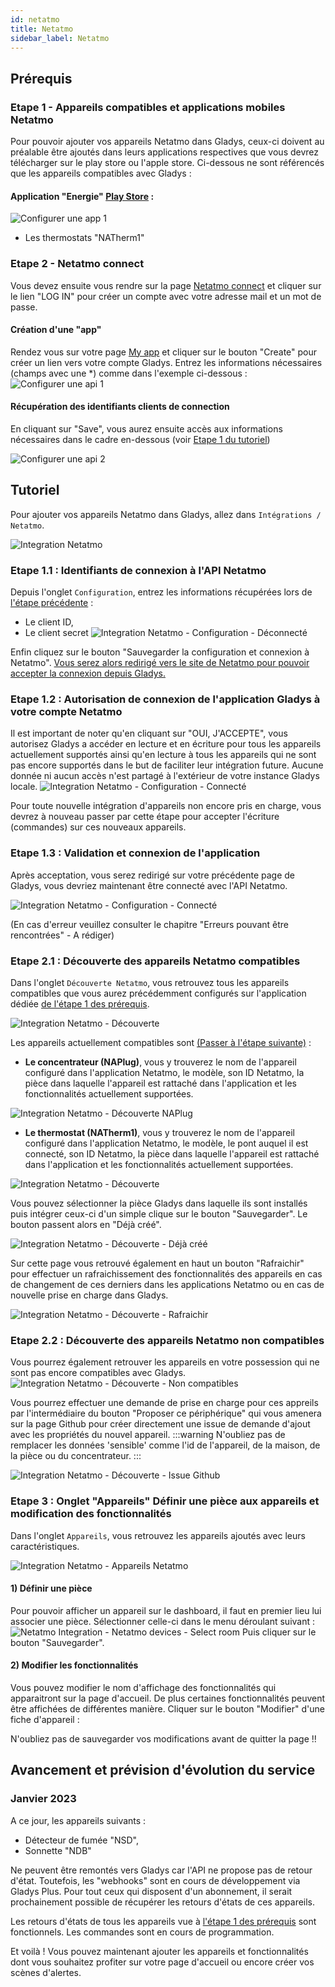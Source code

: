 ```yaml
---
id: netatmo
title: Netatmo
sidebar_label: Netatmo
---
```


## Prérequis

### Etape 1 - Appareils compatibles et applications mobiles Netatmo

Pour pouvoir ajouter vos appareils Netatmo dans Gladys, ceux-ci doivent au préalable être ajoutés dans leurs applications respectives que vous devrez télécharger sur le play store ou l'apple store.
Ci-dessous ne sont référencés que les appareils compatibles avec Gladys :

#### Application "Energie" [Play Store](https://play.google.com/store/apps/details?id=com.netatmo.thermostat) : 
![Configurer une app 1](../../../../../static/img/docs/fr/configuration/netatmo/netatmo-application-energy.jpg)
- Les thermostats "NATherm1"

### Etape 2 - Netatmo connect

Vous devez ensuite vous rendre sur la page [Netatmo connect](https://dev.netatmo.com/) et cliquer sur le lien "LOG IN" pour créer un compte avec votre adresse mail et un mot de passe.

#### Création d'une "app"

Rendez vous sur votre page [My app](https://dev.netatmo.com/apps/) et cliquer sur le bouton "Create" pour créer un lien vers votre compte Gladys. Entrez les informations nécessaires (champs avec une \*) comme dans l'exemple ci-dessous :
![Configurer une api 1](../../../../../static/img/docs/fr/configuration/netatmo/netatmo-connect-1.jpg)

#### Récupération des identifiants clients de connection

En cliquant sur "Save", vous aurez ensuite accès aux informations nécessaires dans le cadre en-dessous (voir [Etape 1 du tutoriel](/fr/docs/integrations/netatmo#etape-1--connexion-api-netatmo))

![Configurer une api 2](../../../../../static/img/docs/fr/configuration/netatmo/netatmo-connect-2.jpg)

## Tutoriel

Pour ajouter vos appareils Netatmo dans Gladys, allez dans `Intégrations / Netatmo`.

![Integration Netatmo](../../../../../static/img/docs/fr/configuration/netatmo/fr-netatmo-integrations.jpg)

### Etape 1.1 : Identifiants de connexion à l'API Netatmo

Depuis l'onglet `Configuration`, entrez les informations récupérées lors de [l'étape précédente](/fr/docs/integrations/netatmo#etape-2---netatmo-connect) :
- Le client ID,
- Le client secret
![Integration Netatmo - Configuration - Déconnecté](../../../../../static/img/docs/fr/configuration/netatmo/fr-netatmo-integrations-setup-disconnected.jpg)


Enfin cliquez sur le bouton "Sauvegarder la configuration et connexion à Netatmo".
[Vous serez alors redirigé vers le site de Netatmo pour pouvoir accepter la connexion depuis Gladys.](fr/docs/integrations/netatmo/#etape-12--autorisation-de-connexion-de-lapplication-gladys-%C3%A0-votre-compte-netatmo)

### Etape 1.2 : Autorisation de connexion de l'application Gladys à votre compte Netatmo
Il est important de noter qu'en cliquant sur "OUI, J'ACCEPTE", vous autorisez Gladys a accéder en lecture et en écriture pour tous les appareils actuellement supportés ainsi qu'en lecture à tous les appareils qui ne sont pas encore supportés dans le but de faciliter leur intégration future. Aucune donnée ni aucun accès n'est partagé à l'extérieur de votre instance Gladys locale.
![Integration Netatmo - Configuration - Connecté](../../../../../static/img/docs/fr/configuration/netatmo/fr-netatmo-authorize-access.jpg)

Pour toute nouvelle intégration d'appareils non encore pris en charge, vous devrez à nouveau passer par cette étape pour accepter l'écriture (commandes) sur ces nouveaux appareils.

### Etape 1.3 : Validation et connexion de l'application
Après acceptation, vous serez redirigé sur votre précédente page de Gladys, vous devriez maintenant être connecté avec l'API Netatmo. 

![Integration Netatmo - Configuration - Connecté](../../../../../static/img/docs/fr/configuration/netatmo/fr-netatmo-integrations-setup-connected.jpg)

(En cas d'erreur veuillez consulter le chapitre "Erreurs pouvant être rencontrées" - A rédiger)

### Etape 2.1 : Découverte des appareils Netatmo compatibles

Dans l'onglet `Découverte Netatmo`, vous retrouvez tous les appareils compatibles que vous aurez précédemment configurés sur l'application dédiée [de l'étape 1 des prérequis](/fr/docs/integrations/netatmo#etape-1---appareils-compatibles-et-applications-mobiles-netatmo).

![Integration Netatmo - Découverte](../../../../../static/img/docs/fr/configuration/netatmo/fr-netatmo-integrations-discovery-with-devices.jpg)


Les appareils actuellement compatibles sont [(Passer à l'étape suivante)](/fr/docs/integrations/netatmo#etape-22--découverte-des-appareils-netatmo-non-compatibles) :
- **Le concentrateur (NAPlug)**, vous y trouverez le nom de l'appareil configuré dans l'application Netatmo, le modèle, son ID Netatmo, la pièce dans laquelle l'appareil est rattaché dans l'application et les fonctionnalités actuellement supportées.

![Integration Netatmo - Découverte NAPlug](../../../../../static/img/docs/fr/configuration/netatmo/fr-netatmo-integrations-discovery-NAPlug.jpg)

- **Le thermostat (NATherm1)**, vous y trouverez le nom de l'appareil configuré dans l'application Netatmo, le modèle, le pont auquel il est connecté, son ID Netatmo, la pièce dans laquelle l'appareil est rattaché dans l'application et les fonctionnalités actuellement supportées.

![Integration Netatmo - Découverte](../../../../../static/img/docs/fr/configuration/netatmo/fr-netatmo-integrations-discovery-NATherm1.jpg)

Vous pouvez sélectionner la pièce Gladys dans laquelle ils sont installés puis intégrer ceux-ci d'un simple clique sur le bouton "Sauvegarder". Le bouton passent alors en "Déjà créé".

![Integration Netatmo - Découverte - Déjà créé](../../../../../static/img/docs/fr/configuration/netatmo/fr-netatmo-integrations-discovery-already-created.jpg)

Sur cette page vous retrouvé également en haut un bouton "Rafraichir" pour effectuer un rafraichissement des fonctionnalités des appareils en cas de changement de ces derniers dans les applications Netatmo ou en cas de nouvelle prise en charge dans Gladys.

![Integration Netatmo - Découverte - Rafraichir](../../../../../static/img/docs/fr/configuration/netatmo/fr-netatmo-integrations-discovery-refresh.jpg)

### Etape 2.2 : Découverte des appareils Netatmo non compatibles

Vous pourrez également retrouver les appareils en votre possession qui ne sont pas encore compatibles avec Gladys.
![Integration Netatmo - Découverte - Non compatibles](../../../../../static/img/docs/fr/configuration/netatmo/fr-netatmo-integrations-discovery-device-unknown.jpg)

Vous pourrez effectuer une demande de prise en charge pour ces appreils par l'intermédiaire du bouton "Proposer ce périphérique" qui vous amenera sur la page Github pour créer directement une issue de demande d'ajout avec les propriétés du nouvel appareil.
:::warning
N'oubliez pas de remplacer les données 'sensible' comme l'id de l'appareil, de la maison, de la pièce ou du concentrateur.
:::

![Integration Netatmo - Découverte - Issue Github](../../../../../static/img/docs/fr/configuration/netatmo/fr-netatmo-issue-github-device-unknown.jpg)

### Etape 3 : Onglet "Appareils" Définir une pièce aux appareils et modification des fonctionnalités

Dans l'onglet `Appareils`, vous retrouvez les appareils ajoutés avec leurs caractéristiques.

![Integration Netatmo - Appareils Netatmo](../../../../../static/img/docs/fr/configuration/netatmo/netatmo-integrations-appareils-netatmo.jpg)

#### 1) Définir une pièce

Pour pouvoir afficher un appareil sur le dashboard, il faut en premier lieu lui associer une pièce. Sélectionner celle-ci dans le menu déroulant suivant :
![Netatmo Integration - Netatmo devices - Select room](../../../../../static/img/docs/fr/configuration/netatmo/netatmo-integrations-appareils-netatmo-selection-piece.jpg)
Puis cliquer sur le bouton "Sauvegarder".

#### 2) Modifier les fonctionnalités

Vous pouvez modifier le nom d'affichage des fonctionnalités qui apparaitront sur la page d'accueil. De plus certaines fonctionnalités peuvent être affichées de différentes manière. Cliquer sur le bouton "Modifier" d'une fiche d'appareil :

  N'oubliez pas de sauvegarder vos modifications avant de quitter la page !!

## Avancement et prévision d'évolution du service

### Janvier 2023

A ce jour, les appareils suivants :
- Détecteur de fumée "NSD",
- Sonnette "NDB"

Ne peuvent être remontés vers Gladys car l'API ne propose pas de retour d'état. Toutefois, les "webhooks" sont en cours de développement via Gladys Plus. Pour tout ceux qui disposent d'un abonnement, il serait prochainement possible de récupérer les retours d'états de ces appareils.

Les retours d'états de tous les appareils vue à [l'étape 1 des prérequis](/fr/docs/integrations/netatmo#etape-1---appareils-compatibles-et-applications-mobiles-netatmo) sont fonctionnels. Les commandes sont en cours de programmation.

Et voilà ! Vous pouvez maintenant ajouter les appareils et fonctionnalités dont vous souhaitez profiter sur votre page d'accueil ou encore créer vos scènes d'alertes.
